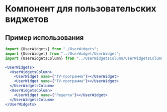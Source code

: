 # Компонент для пользовательских виджетов

## Пример использования

```jsx
import {UserWidgets} from "./UserWidgets";
import {UserWidget} from "../UserWidget/UserWidget";
import {UserWidgetsColumn} from "../UserWidgetsColumn/UserWidgetsColumn";

<UserWidgets>
  <UserWidgetsColumn>
    <UserWidget name={"TV-программа"}></UserWidget>
    <UserWidget name={"TV-программа"}></UserWidget>
  </UserWidgetsColumn>
  <UserWidgetsColumn>
    <UserWidget name={"Рецепты"}></UserWidget>
  </UserWidgetsColumn>
</UserWidgets> 
```